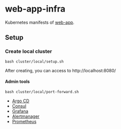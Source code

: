 web-app-infra
=====

Kubernetes manifests of [web-app](https://github.com/oyas/web-app).

## Setup

### Create local cluster

```
bash cluster/local/setup.sh
```

After creating, you can access to http://localhost:8080/

#### Admin tools

```
bash cluster/local/port-forward.sh
```

- [Argo CD](localhost:20000)
- [Consul](localhost:20001)
- [Grafana](localhost:20002)
- [Alertmanager](localhost:20003)
- [Prometheus](localhost:20004)

